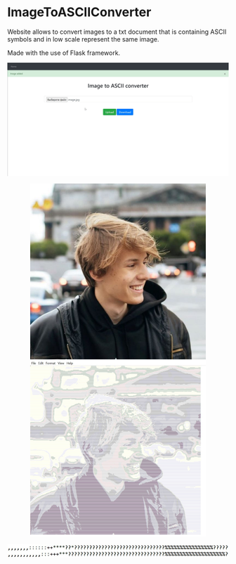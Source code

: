 # ImageToASCIIConverter
<p>Website allows to convert images to a txt document that is containing ASCII symbols and in low scale represent the same image.</p>
<p>Made with the use of Flask framework.</p>

![Website](website.jpg)
<p align='center'>
  <img src='image.jpg' width='400'>
  <img src='converted_screenshot.jpg' width='400'>
  </p>
<p align='center'>
  <img src='symbols.jpg' width='800'>
 </p>
